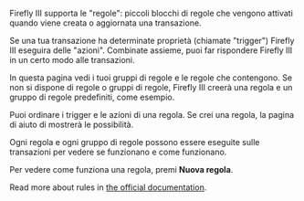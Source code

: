 Firefly III supporta le "regole": piccoli blocchi di regole che vengono attivati ​​quando viene creata o aggiornata una transazione.

Se una tua transazione ha determinate proprietà (chiamate "trigger") Firefly III eseguira delle "azioni". Combinate assieme, puoi far rispondere Firefly III in un certo modo alle transazioni.

In questa pagina vedi i tuoi gruppi di regole e le regole che contengono. Se non si dispone di regole o gruppi di regole, Firefly III creerà una regola e un gruppo di regole predefiniti, come esempio.

Puoi ordinare i trigger e le azioni di una regola. Se crei una regola, la pagina di aiuto di mostrerà le possibilità.

Ogni regola e ogni gruppo di regole possono essere eseguite sulle transazioni per vedere se funzionano e come funzionano.

Per vedere come funziona una regola, premi **Nuova regola**.

Read more about rules in [the official documentation](https://firefly-iii.readthedocs.io/en/latest/advanced/rules.html).